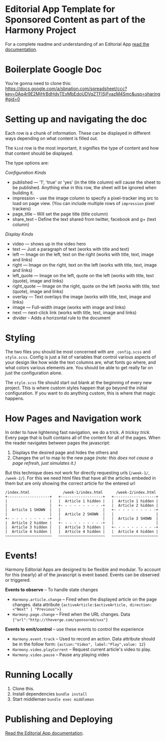 # Editorial App Template for Sponsored Content as part of the Harmony Project

For a complete readme and understanding of an Editorial App [read the documentation](https://github.com/voxmedia/411/wiki/Editorial-App-&-Google-Docs-Integration).

# Boilerplate Google Doc

You're gonna need to clone this: https://docs.google.com/a/sbnation.com/spreadsheet/ccc?key=0Aq4r9E2MjHrBdHdvTExMbEdoUDVqZTFISjFvazM4Smc&usp=sharing#gid=0

# Setting up and navigating the doc

Each row is a chunk of information. These can be displayed in different ways depending on what content is filled out.

The `kind` row is the most important, it signifies the type of content and how that content should be displayed.

The type options are:

_Configuration Kinds_

* published — '1', 'true' or 'yes' (in the title column) will cause the sheet to be published. Anything else in this row, the sheet will be ignored when building it.
* impression – use the image column to specify a pixel-tracker img src to load on page view. (You can include multiple rows of `impression` pixel trackers)
* page_title – Will set the page title (title column)
* share_text – Define the text shared from twitter, facebook and g+ (text column)

_Display Kinds_

* video — shows up in the video hero
* text — Just a paragraph of text (works with title and text)
* left — Image on the left, text on the right (works with title, text, image and links)
* right — Image on the right, text on the left (works with title, text, image and links)
* left_quote — Image on the left, quote on the left (works with title, text (quote), image and links)
* right_quote — Image on the right, quote on the left (works with title, text (quote), image and links)
* overlay — Text overlays the image (works with title, text, image and links)
* image — Full-width image (works with image and links)
* next — next-click link (works with title, text, image and links)
* divider - Adds a horizontal rule to the document

# Styling

The two files you should be most concerned with are `_config.scss` and `style.scss`. Config is just a list of variables that control various aspects of your design like how wide the text columns are, what fonts go where, and what colors various elements are. You should be able to get really far on just the configuration alone.

The `style.scss` file should start out blank at the beginning of every new project. This is where custom styles happen that go beyond the initial configuration. If you want to do anything custom, this is where that magic happens.

# How Pages and Navigation work

In order to have lightening fast navigation, we do a trick. _A tricksy trick._ Every page that is built contains all of the content for all of the pages. When the reader navigates between pages the javascript:

1. Displays the desired page and hides the others and
2. Changes the url to map to the new page _(note: this does not cause a page refresh, just simulates it.)_

But this technique does not work for directly requesting urls (`/week-1/`, `/week-2/`). For this we need html files that have all the articles embeded in them but are only showing the correct article for the entered url


    /index.html               /week-1/index.html      /week-2/index.html
    +-------------------+   +-------------------+   +-------------------+
    |                   |   |  Article 1 hidden |   |  Article 1 hidden |
    |                   |   +- - - - - - - - - -+   |  Article 2 hidden |
    |  Article 1 SHOWN  |   |                   |   +- - - - - - - - - -+
    |                   |   |  Article 2 SHOWN  |   |                   |
    +- - - - - - - - - -+   |                   |   |  Article 3 SHOWN  |
    |  Article 2 hidden |   +- - - - - - - - - -+   |                   |
    |  Article 3 hidden |   |  Article 3 hidden |   +- - - - - - - - - -+
    |  Article 4 hidden |   |  Article 4 hidden |   |  Article 4 hidden |
    ~~~~~~~~~~~~~~~~~~~~~   ~~~~~~~~~~~~~~~~~~~~~   ~~~~~~~~~~~~~~~~~~~~~



# Events!

Harmony Editorial Apps are designed to be flexible and modular. To account for this (nearly) all of the javascript is event based. Events can be observed or triggered.

**Events to observe** – To handle state changes

* `Harmony.article.change` – Fired when the displayed article on the page changes. data attribute `{activeArticle:$activeArticle, direction: <"Next" | "Previous">}`
* `Harmony.page.change` – Fired when the URL changes. Data `{"url":"http://theverge.com/sponsored/xxx"}`

**Events to emit/control** – use these events to control the experience

* `Harmony.event.track` – Used to record an action. Data attribute should be in the follow form: `{action:"Video", label:"Play",value: 12}`
* `Harmony.video.playCurrent` – Request current article's video to play.
* `Harmony.video.pause` – Pause any playing video

# Running Locally

1. Clone this.
2. Install dependencies `bundle install`
3. Start middleman `bundle exec middleman`

# Publishing and Deploying

[Read the Editorial App documentation](https://github.com/voxmedia/411/wiki/Editorial-App-&-Google-Docs-Integration).